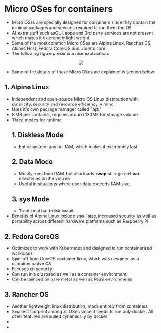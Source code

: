 # Micro OSes for containers
- Micro OSes are specially designed for containers since they contain the minimal packages and services required to run them the OS
- All extra stuff such asGUI, apps and 3rd party services are not present which makes it exteremely light weight
- Some of the most common Micro OSes are Alpine Linux, Ranches OS, Atomic Host, Fedora Core OS and Ubuntu core
- The following figure presents a nice explanation:

<p align="center"><img src="https://courses.edx.org/assets/courseware/v1/8a902583b0493f78bc5135ddbe4f20e3/asset-v1:LinuxFoundationX+LFS151.x+2T2020+type@asset+block/Micro_OSes_for_Containers_updated.png" align=""></p>

- Some of the details of these Micro OSes are explained is section below:
## 1. Alpine Linux
- Independent and open-source Micro OS Linux distribution with simplicity, security and resource efficiency in mind
- Uses it's own package manager called "apk"
- 8 MB per container, requires around 130MB for storage volume
- Three modes for runtime
    ## 1. Diskless Mode
    - Entire system runs on RAM, which makes it exteremely fast
    ## 2. Data Mode
    - Mostly runs from RAM, but also loads <b>swap</b> storage and <b>var</b> directories on the volume
    - Useful in situations where user-data exceeds RAM size 
    ## 3. sys Mode
    - Traditional hard-disk install
- Benefits of Alpine Linux include small size, increased security as well as portability across different hardware platforms such as Raspberry Pi
## 2. Fedora CoreOS
- Optimized to work with Kubernetes and designed to run containerized workloads
- Spin-off from CoreOS container linux, which was desgined as a container native OS
- Focuses on security
- Can run in a clustered as well as a container environment
- Can be launced on bare metal as well as PaaS environments
## 3. Rancher OS
- Another lightweight linux distribution, made entirely from containers
- Smallest footprint among all OSes since it needs to run only docker. All other features are pulled dynamically by docker
- 
- 